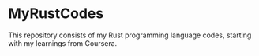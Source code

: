 # MyRustCodes
This repository consists of my Rust programming language codes, starting with my learnings from Coursera.
